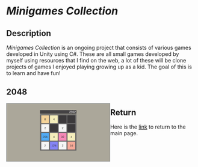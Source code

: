 # *Minigames Collection*

## Description
*Minigames Collection* is an ongoing project that consists of various games developed in Unity using C#. These are all small games developed by myself using resources that I find on the web, a lot of these will be clone projects of games I enjoyed playing growing up as a kid. The goal of this is to learn and have fun!   

## 2048
<img align="left" width="276.48" height="155.52" src="https://github.com/SergeiBak/PersonalWebsite/blob/master/images/2048.png?raw=true">

## Return
Here is the [link](https://sergeibak.github.io/PersonalWebsite/) to return to the main page.
